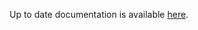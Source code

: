 <!-- DO NOT EDIT THIS FILE MANUALLY -->
<!-- Please read https://github.com/linuxserver/docker-rdesktop/blob/arch-mate/.github/CONTRIBUTING.md -->
Up to date documentation is available [here](https://github.com/linuxserver/docker-rdesktop/blob/master/README.md).
